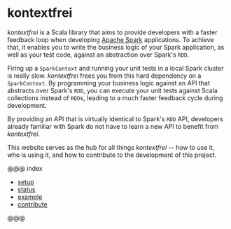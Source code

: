 # kontextfrei

_kontextfrei_ is a Scala library that aims to provide developers with a faster feedback loop when developing [Apache Spark](https://spark.apache.org/) applications. To achieve that, it enables you to write the business logic of your Spark application, as well as your test code, against an abstraction over Spark's `RDD`.

Firing up a `SparkContext` and running your unit tests in a local Spark cluster is really slow. _kontextfrei_ frees you from this hard dependency on a `SparkContext`. By programming your business logic against an API that abstracts over Spark's `RDD`, you can execute your unit tests against Scala collections instead of `RDD`s, leading to a much faster feedback cycle during development.

By providing an API that is virtually identical to Spark's `RDD` API, developers already familiar with Spark do not have to learn a new API to benefit from _kontextfrei_.

This website serves as the hub for all things _kontextfrei_ -- how to use it, who is using it, and how to contribute to the development of this project.

@@@ index

 - [setup](setup.md)
 - [status](status.md)
 - [example](example.md)
 - [contribute](contribute.md)

@@@
